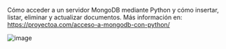 Cómo acceder a un servidor MongoDB mediante Python y cómo insertar, listar, eliminar y actualizar documentos. Más información en: https://proyectoa.com/acceso-a-mongodb-con-python/

![image](https://github.com/user-attachments/assets/63122a0b-4c15-4b7c-ace2-73b3c7d5c5f5)
